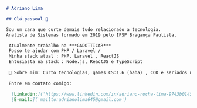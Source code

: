 ```markdown
# Adriano Lima

## Olá pessoal 👋

Sou um cara que curte demais tudo relacionado a tecnologia. 
Analista de Sistemas formado em 2019 pelo IFSP Bragança Paulista. 

 Atualmente trabalho na ***GADOTTICAR***
 Posso te ajudar com PHP / Laravel / 
 Minha stack atual : PHP, Laravel , ReactJS
 Entusiasta na stack : Node.js, ReactJS e TypeScript
 
 💬 Sobre mim: Curto tecnologias, games CS:1.6 (haha) , COD e seriados no Netflix
 
 Entre em contato comigo: 
 
  [Linkedin:]('https://www.linkedin.com/in/adriano-rocha-lima-9743b0145/')
  [E-mail:]('mailto:adrianolima645@gmail.com')

```

<!--
**adrianolima645/adrianolima645** is a ✨ _special_ ✨ repository because its `README.md` (this file) appears on your GitHub profile.

Here are some ideas to get you started:

- 🔭 I’m currently working on ...
- 🌱 I’m currently learning ...
- 👯 I’m looking to collaborate on ...
- 🤔 I’m looking for help with ...
- 💬 Ask me about ...
- 📫 How to reach me: ...
- 😄 Pronouns: ...
- ⚡ Fun fact: ...
-->
